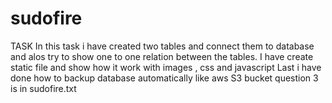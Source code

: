 # sudofire
TASK
In this task i have created two tables and connect them to database and alos try to show one to one relation between the tables.
I have create static file and show how it work with images , css and javascript
Last i have done how to backup database automatically like aws S3 bucket
question 3 is in sudofire.txt
